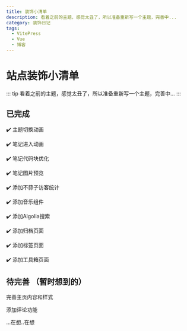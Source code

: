 ```yaml
---
title: 装饰小清单
description: 看着之前的主题，感觉太丑了，所以准备重新写一个主题，完善中...
category: 装饰日记
tags: 
  - VitePress
  - Vue
  - 博客
---
```


# 站点装饰小清单
::: tip
看着之前的主题，感觉太丑了，所以准备重新写一个主题，完善中...
:::
## 已完成

✔️ 主题切换动画    

✔️ 笔记进入动画

✔️ 笔记代码块优化

✔️ 笔记图片预览

✔️ 添加不蒜子访客统计

✔️ 添加音乐组件

✔️ 添加Algolia搜索

✔️ 添加归档页面

✔️ 添加标签页面

✔️ 添加工具箱页面

## 待完善 （暂时想到的）

完善主页内容和样式

添加评论功能

...在想..在想


